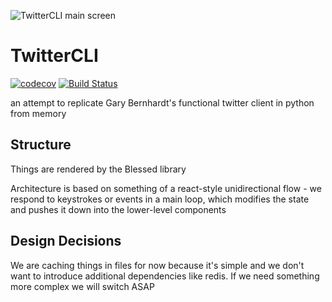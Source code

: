 ![TwitterCLI main screen](https://i.imgur.com/Rw9P4F7.png)

# TwitterCLI
[![codecov](https://codecov.io/gh/grobolom/TwitterCLI/branch/master/graph/badge.svg)](https://codecov.io/gh/grobolom/TwitterCLI)
[![Build Status](https://travis-ci.org/grobolom/TwitterCLI.svg?branch=master)](https://travis-ci.org/grobolom/TwitterCLI)

an attempt to replicate Gary Bernhardt's functional twitter client in python
from memory

## Structure

Things are rendered by the Blessed library

Architecture is based on something of a react-style unidirectional flow - we
respond to keystrokes or events in a main loop, which modifies the state
and pushes it down into the lower-level components

## Design Decisions

We are caching things in files for now because it's simple and we don't want to
introduce additional dependencies like redis. If we need something more complex
we will switch ASAP
